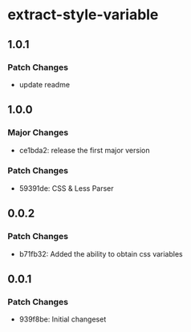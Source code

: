 # extract-style-variable

## 1.0.1

### Patch Changes

- update readme

## 1.0.0

### Major Changes

- ce1bda2: release the first major version

### Patch Changes

- 59391de: CSS & Less Parser

## 0.0.2

### Patch Changes

- b71fb32: Added the ability to obtain css variables

## 0.0.1

### Patch Changes

- 939f8be: Initial changeset
